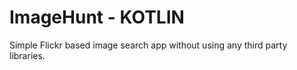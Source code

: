 # ImageHunt - KOTLIN

Simple Flickr based image search app without using any third party libraries.



